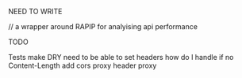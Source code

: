 NEED TO WRITE

// a wrapper around RAPIP for analyising api performance


TODO

Tests
make DRY
need to be able to set headers
how do I handle if no Content-Length
add cors proxy header proxy
